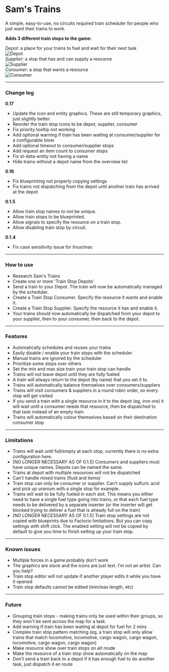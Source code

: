 # Sam's Trains
A simple, easy-to-use, no circuits required train scheduler for people who just want their trains to work. 

**Adds 3 different train stops to the game:**

*Depot*: a place for your trains to fuel and wait for their next task\
![Depot](https://i.ibb.co/V9cF1g2/depot.png)
\
*Supplier*: a stop that has and can supply a resource\
![Supplier](https://i.ibb.co/SrqmVkY/supplier.png)
\
*Consumer*: a stop that wants a resource\
![Consumer](https://i.ibb.co/tLpR7rr/consumer.png)


---
### Change log
**0.17**
- Update the icon and entity graphics. These are still temporary graphics, just slightly better.
- Reorder the train stop icons to be depot, supplier, consumer
- Fix priority tooltip not working
- Add optional warning if train has been waiting at consumer/supplier for a configurable timer
- Add optional timeout to consumer/supplier stops
- Add request an item count to consumer stops
- Fix st-data-entity not having a name
- Hide trains without a depot name from the overview list

**0.16**
- Fix blueprinting not properly copying settings
- Fix trains not dispatching from the depot until another train has arrived at the depot

**0.1.5**
- Allow train stop names to not be unique.
- Allow train stops to be blueprinted.
- Allow signals to specify the resource on a train stop.
- Allow disabling train stop by circuit.

**0.1.4**
- Fix case sensitivity issue for linux/mac

---

### How to use
 - Research Sam's Trains
 - Create one or more 'Train Stop Depots'.
 - Send a train to your Depot. The train will now be automatically managed by the scheduler.
 - Create a Train Stop Consumer. Specify the resource it wants and enable it.
 - Create a Train Stop Supplier. Specify the resource it has and enable it.
 - Your trains should now automatically be dispatched from your depot to your supplier, then to your consumer, then back to the depot.

---

### Features
 - Automatically schedules and reuses your trains
 - Easily disable / enable your train stops with the scheduler
 - Manual trains are ignored by the scheduler
 - Prioritize some stops over others
 - Set the min and max size train your train stop can handle
 - Trains will not leave depot until they are fully fueled
 - A train will always return to the depot (by name) that you set it to.
 - Trains will automatically balance themselves over consumers/suppliers
 - Trains will visit consumers & suppliers in a round robin order, so every stop will get visited
 - If you send a train with a single resource in it to the depot (eg, iron ore) it will wait until a consumer needs that resource, then be dispatched to that task instead of an empty train
 - Trains will automatically colour themselves based on their destination consumer stop

---

### Limitations
 - Trains will wait until full/empty at each stop, currently there is no extra configuration here.
 - [NO LONGER NECESSARY AS OF 0.1.5] Consumers and suppliers must have unique names. Depots can be named the same.
 - Trains at depot with multiple resources will not be dispatched
 - Can't handle mixed trains (fluid and items)
 - Train stop can only be consumer or supplier. Can't supply sulfuric acid and pick up uranium with a single stop for example.
 - Trains will wait to be fully fueled in each slot. This means you either need to have a single fuel type going into trains, or that each fuel type needs to be delivered by a separate inserter (or the inserter will get blocked trying to deliver a fuel that is already full on the train)
 - [NO LONGER NECESSARY AS OF 0.1.5] Train stop settings are not copied with blueprints due to Factorio limitations. But you can copy settings with shift click. The enabled setting will not be copied by default to give you time to finish setting up your train stop.

---

### Known issues
 - Multiple forces in a game probably don't work
 - The graphics are stock and the icons are just text. I'm not an artist. Can you help?
 - Train stop editor will not update if another player edits it while you have it opened
 - Train stop defaults cannot be edited (min/max length, etc)
 
---
### Future
 - Grouping train stops - making trains only be used within their groups, so they won't be sent across the map for a task.
 -  Add warning if train has been waiting at depot for fuel for 2 mins
 -  Complex train stop pattern matching (eg, a train stop will only allow trains that match locomotive, locomotive, cargo wagon, cargo wagon, locomotive, cargo wagon, cargo wagon)
 -  Make resource show over train stops on alt mode
 -  Make the resource of a train stop show automatically on the map
 -  Don't send a train back to a depot if it has enough fuel to do another task, just dispatch it en route
